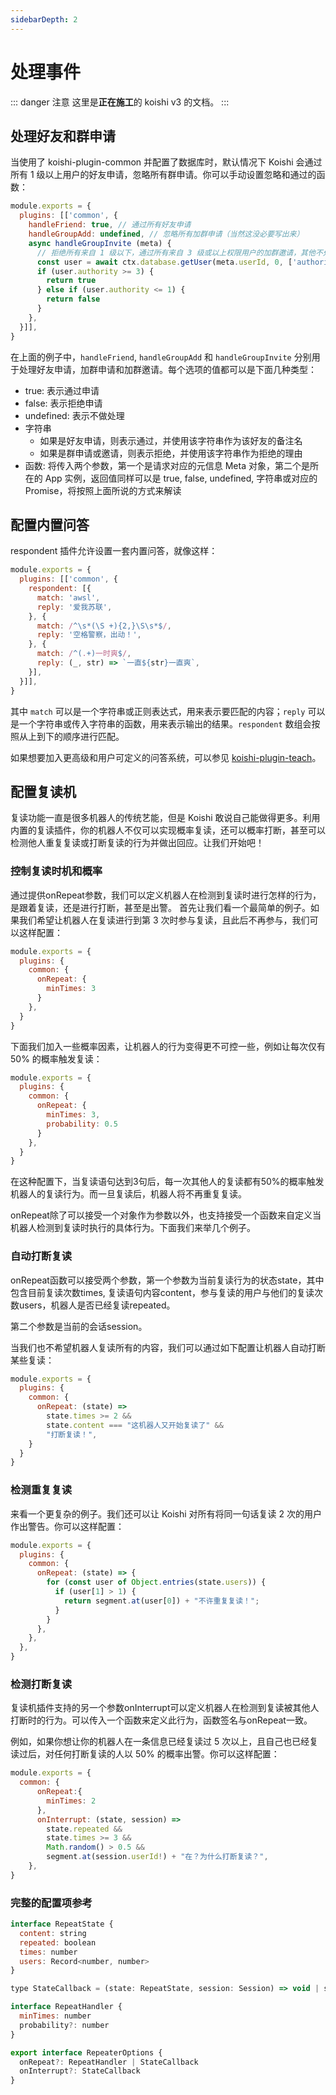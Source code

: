 ```yaml
---
sidebarDepth: 2
---
```


# 处理事件

::: danger 注意
这里是**正在施工**的 koishi v3 的文档。
:::

## 处理好友和群申请

当使用了 koishi-plugin-common 并配置了数据库时，默认情况下 Koishi 会通过所有 1 级以上用户的好友申请，忽略所有群申请。你可以手动设置忽略和通过的函数：

```js koishi.config.js
module.exports = {
  plugins: [['common', {
    handleFriend: true, // 通过所有好友申请
    handleGroupAdd: undefined, // 忽略所有加群申请（当然这没必要写出来）
    async handleGroupInvite (meta) {
      // 拒绝所有来自 1 级以下，通过所有来自 3 级或以上权限用户的加群邀请，其他不处理
      const user = await ctx.database.getUser(meta.userId, 0, ['authority'])
      if (user.authority >= 3) {
        return true
      } else if (user.authority <= 1) {
        return false
      }
    },
  }]],
}
```

在上面的例子中，`handleFriend`, `handleGroupAdd` 和 `handleGroupInvite` 分别用于处理好友申请，加群申请和加群邀请。每个选项的值都可以是下面几种类型：

- true: 表示通过申请
- false: 表示拒绝申请
- undefined: 表示不做处理
- 字符串
  - 如果是好友申请，则表示通过，并使用该字符串作为该好友的备注名
  - 如果是群申请或邀请，则表示拒绝，并使用该字符串作为拒绝的理由
- 函数: 将传入两个参数，第一个是请求对应的元信息 Meta 对象，第二个是所在的 App 实例，返回值同样可以是 true, false, undefined, 字符串或对应的 Promise，将按照上面所说的方式来解读

## 配置内置问答

respondent 插件允许设置一套内置问答，就像这样：

```js koishi.config.js
module.exports = {
  plugins: [['common', {
    respondent: [{
      match: 'awsl',
      reply: '爱我苏联',
    }, {
      match: /^\s*(\S +){2,}\S\s*$/,
      reply: '空格警察，出动！',
    }, {
      match: /^(.+)一时爽$/,
      reply: (_, str) => `一直${str}一直爽`,
    }],
  }]],
}
```

<panel-view :messages="[
  ['Alice', 'awsl'],
  ['Koishi', '爱我苏联'],
  ['Bob', '久 等 了'],
  ['Koishi', '空格警察，出动！'],
  ['Carol', '挖坑一时爽'],
  ['Koishi', '一直挖坑一直爽'],
]"/>

其中 `match` 可以是一个字符串或正则表达式，用来表示要匹配的内容；`reply` 可以是一个字符串或传入字符串的函数，用来表示输出的结果。`respondent` 数组会按照从上到下的顺序进行匹配。

如果想要加入更高级和用户可定义的问答系统，可以参见 [koishi-plugin-teach](../teach.md)。

## 配置复读机

复读功能一直是很多机器人的传统艺能，但是 Koishi 敢说自己能做得更多。利用内置的复读插件，你的机器人不仅可以实现概率复读，还可以概率打断，甚至可以检测他人重复复读或打断复读的行为并做出回应。让我们开始吧！

### 控制复读时机和概率

通过提供onRepeat参数，我们可以定义机器人在检测到复读时进行怎样的行为，是跟着复读，还是进行打断，甚至是出警。
首先让我们看一个最简单的例子。如果我们希望让机器人在复读进行到第 3 次时参与复读，且此后不再参与，我们可以这样配置：

```js koishi.config.js
module.exports = {
  plugins: {
    common: {
      onRepeat: {
        minTimes: 3
      }
    },
  }
}
```

<panel-view :messages="[
  ['Alice', 'foo'],
  ['Bob', 'foo'],
  ['Carol', 'foo'],
  ['Koishi', 'foo'],
  ['Dave', 'foo'],
]"/>

下面我们加入一些概率因素，让机器人的行为变得更不可控一些，例如让每次仅有 50% 的概率触发复读：

```js koishi.config.js
module.exports = {
  plugins: {
    common: {
      onRepeat: {
        minTimes: 3,
        probability: 0.5
      }
    },
  }
}
```

在这种配置下，当复读语句达到3句后，每一次其他人的复读都有50%的概率触发机器人的复读行为。而一旦复读后，机器人将不再重复复读。

onRepeat除了可以接受一个对象作为参数以外，也支持接受一个函数来自定义当机器人检测到复读时执行的具体行为。下面我们来举几个例子。

### 自动打断复读

onRepeat函数可以接受两个参数，第一个参数为当前复读行为的状态state，其中包含目前复读次数times, 复读语句内容content，参与复读的用户与他们的复读次数users，机器人是否已经复读repeated。

第二个参数是当前的会话session。

当我们也不希望机器人复读所有的内容，我们可以通过如下配置让机器人自动打断某些复读：

```js koishi.config.js
module.exports = {
  plugins: {
    common: {
      onRepeat: (state) =>
        state.times >= 2 &&
        state.content === "这机器人又开始复读了" &&
        "打断复读！",
    }
  }
}
```

<panel-view :messages="[
  ['Alice', '这机器人又开始复读了'],
  ['Bob', '这机器人又开始复读了'],
  ['Koishi', '打断复读！'],
]"/>

### 检测重复复读

来看一个更复杂的例子。我们还可以让 Koishi 对所有将同一句话复读 2 次的用户作出警告。你可以这样配置：

```js koishi.config.js
module.exports = {
  plugins: {
    common: {
      onRepeat: (state) => {
        for (const user of Object.entries(state.users)) {
          if (user[1] > 1) {
            return segment.at(user[0]) + "不许重复复读！";
          }
        }
      },
    },
  },
}
```

<panel-view :messages="[
  ['Alice', 'foo'],
  ['Bob', 'foo'],
  ['Alice', 'foo'],
  ['Koishi', '不许重复复读！'],
]"/>

### 检测打断复读

复读机插件支持的另一个参数onInterrupt可以定义机器人在检测到复读被其他人打断时的行为。可以传入一个函数来定义此行为，函数签名与onRepeat一致。

例如，如果你想让你的机器人在一条信息已经复读过 5 次以上，且自己也已经复读过后，对任何打断复读的人以 50% 的概率出警。你可以这样配置：

```js koishi.config.js
module.exports = {
  common: {
      onRepeat:{
        minTimes: 2
      },
      onInterrupt: (state, session) =>
        state.repeated &&
        state.times >= 3 &&
        Math.random() > 0.5 &&
        segment.at(session.userId!) + "在？为什么打断复读？",
    },
}
```

<panel-view :messages="[
  ['Alice', 'bar'],
  ['Bob', 'bar'],
  ['Koishi', ' bar'],
  ['Dave', '打断复读'],
  ['Koishi', ' 在？为什么打断复读？'],
]"/>

### 完整的配置项参考

```js
interface RepeatState {
  content: string
  repeated: boolean
  times: number
  users: Record<number, number>
}

type StateCallback = (state: RepeatState, session: Session) => void | string

interface RepeatHandler {
  minTimes: number
  probability?: number
}

export interface RepeaterOptions {
  onRepeat?: RepeatHandler | StateCallback
  onInterrupt?: StateCallback
}
```
